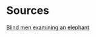 # Sources

[Blind men examining an elephant](https://en.wikipedia.org/wiki/File:Blind_monks_examining_an_elephant.jpg)


